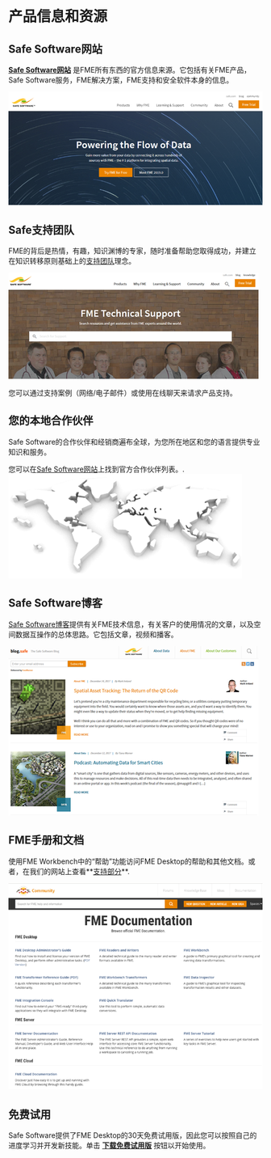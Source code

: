 # 产品信息和资源

## Safe Software网站

[**Safe Software网站**](https://www.safe.com/) 是FME所有东西的官方信息来源。它包括有关FME产品，Safe Software服务，FME解决方案，FME支持和安全软件本身的信息。

![](./Images/Img6.01.SafeWebSite.png)

## Safe支持团队

FME的背后是热情，有趣，知识渊博的专家，随时准备帮助您取得成功，并建立在知识转移原则基础上的[支持团队](https://www.safe.com/support/report-a-problem/)理念。

![](./Images/Img6.02.SafeSupportTeam.png)

您可以通过支持案例（网络/电子邮件）或使用在线聊天来请求产品支持。

## 您的本地合作伙伴

Safe Software的合作伙伴和经销商遍布全球，为您所在地区和您的语言提供专业知识和服务。

您可以在[Safe Software网站](http://www.safe.com/partners/)上找到官方合作伙伴列表。.
![](./Images/Img6.03.SafePartnersWorldImage.png)

## Safe Software博客

[Safe Software博客](http://blog.safe.com/)提供有关FME技术信息，有关客户的使用情况的文章，以及空间数据互操作的总体思路。它包括文章，视频和播客。

![](./Images/Img6.04.SafeBlog.png)

## FME手册和文档

使用FME Workbench中的“帮助”功能访问FME Desktop的帮助和其他文档。或者，在我们的网站上查看**[支持部分](https://knowledge.safe.com/page/documentation/index.html "FME Product Documentation")**.

![](./Images/Img6.05.SafeDocumentation.png)

## 免费试用 ##
Safe Software提供了FME Desktop的30天免费试用版，因此您可以按照自己的进度学习并开发新技能。单击 **[下载免费试用版](https://www.safe.com/fme/fme-desktop/)** 按钮以开始使用。
